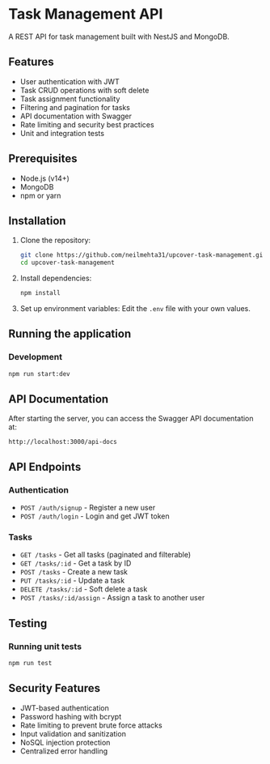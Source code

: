 # Task Management API

A REST API for task management built with NestJS and MongoDB.

## Features

- User authentication with JWT
- Task CRUD operations with soft delete
- Task assignment functionality
- Filtering and pagination for tasks
- API documentation with Swagger
- Rate limiting and security best practices
- Unit and integration tests

## Prerequisites

- Node.js (v14+)
- MongoDB
- npm or yarn

## Installation

1. Clone the repository:
   ```bash
   git clone https://github.com/neilmehta31/upcover-task-management.git
   cd upcover-task-management
   ```

2. Install dependencies:
   ```bash
   npm install
   ```

3. Set up environment variables:
   Edit the `.env` file with your own values.

## Running the application

### Development
```bash
npm run start:dev
```

## API Documentation

After starting the server, you can access the Swagger API documentation at:
```
http://localhost:3000/api-docs
```

## API Endpoints

### Authentication
- `POST /auth/signup` - Register a new user
- `POST /auth/login` - Login and get JWT token

### Tasks
- `GET /tasks` - Get all tasks (paginated and filterable)
- `GET /tasks/:id` - Get a task by ID
- `POST /tasks` - Create a new task
- `PUT /tasks/:id` - Update a task
- `DELETE /tasks/:id` - Soft delete a task
- `POST /tasks/:id/assign` - Assign a task to another user

## Testing

### Running unit tests
```bash
npm run test
```

## Security Features

- JWT-based authentication
- Password hashing with bcrypt
- Rate limiting to prevent brute force attacks
- Input validation and sanitization
- NoSQL injection protection
- Centralized error handling
